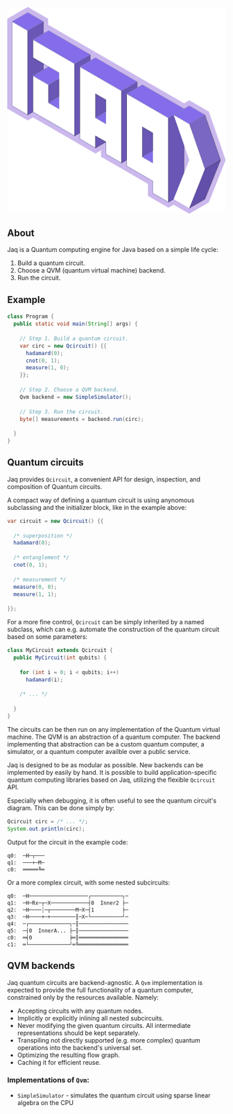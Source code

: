 
<p align="center">
  <img src="src/main/java/io/github/patztablook22/jaq/doc-files/jaq.png" label="Jaq">
</p>

## About

Jaq is a Quantum computing engine for Java based on a simple life cycle:

1. Build a quantum circuit.
2. Choose a QVM (quantum virtual machine) backend.
3. Run the circuit.

## Example

```java
class Program {
  public static void main(String[] args) {
    
    // Step 1. Build a quantum circuit.
    var circ = new Qcircuit() {{
      hadamard(0);
      cnot(0, 1);
      measure(1, 0);
    }};
    
    // Step 2. Choose a QVM backend.
    Qvm backend = new SimpleSimulator();
    
    // Step 3. Run the circuit.
    byte[] measurements = backend.run(circ);
  
  }
}
```

## Quantum circuits

Jaq provides `Qcircuit`, a convenient API for design, inspection, and composition of Quantum circuits.

A compact way of defining a quantum circuit is using anynomous subclassing and the initializer block, like in the example above:

```java
var circuit = new Qcircuit() {{

  /* superposition */
  hadamard(0);
       
  /* entanglement */
  cnot(0, 1);

  /* measurement */
  measure(0, 0);
  measure(1, 1);

}};
```
 
For a more fine control, `Qcircuit` can be simply inherited by a named subclass, which can e.g. automate the construction of the quantum circuit based on some parameters:

```java
class MyCircuit extends Qcircuit {
  public MyCircuit(int qubits) {

    for (int i = 0; i < qubits; i++)
      hadamard(i);

    /* ... */

  }
}
```

The circuits can be then run on any implementation of the Quantum virtual machine. The QVM is an abstraction of a quantum computer. The backend implementing that abstraction can be a custom quantum computer, a simulator, or a quantum computer availble over a public service.

Jaq is designed to be as modular as possible. New backends can be implemented by easily by hand. It is possible to build application-specific quantum computing libraries based on Jaq, utilizing the flexible `Qcircuit` API.

Especially when debugging, it is often useful to see the quantum circuit's diagram. This can be done simply by:

```java
Qcircuit circ = /* ... */;
System.out.println(circ);
```

Output for the circuit in the example code:

```
q0:  ─H─┬───
q1:  ───+─M─
c0:  ═════╚═
```

Or a more complex circuit, with some nested subcircuits: 

```
q0:  ─H───────────────────┌──────────┐─
q1:  ─H─Rx─┬─X────────────┤0  Inner2 ├─
q2:  ─H────┊─┬────────M─X─┤1         ├─
q3:  ─H────+─+────────║─X─└──────────┘─
q4:  ─┌─────────────┐─║────────────────
q5:  ─┤0  InnerA... ├─║────────────────
c0:  ═╡0            ╞═║════════════════
c1:  ═└─────────────┘═╚════════════════
```

## QVM backends

Jaq quantum circuits are backend-agnostic. A `Qvm` implementation is expected to provide the full functionality of a quantum computer, constrained only by the resources available. Namely:

- Accepting circuits with any quantum nodes.
- Implicitly or explicitly inlining all nested subcircuits.
- Never modifying the given quantum circuits. All intermediate representations should be kept separately.
- Transpiling not directly supported (e.g. more complex) quantum operations into the backend's universal set.
- Optimizing the resulting flow graph.
- Caching it for efficient reuse.

### Implementations of `Qvm`:

- `SimpleSimulator` - simulates the quantum circuit using sparse linear algebra on the CPU
